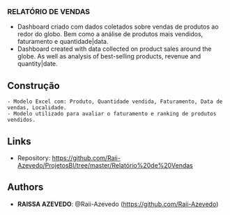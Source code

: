  ![]()

### RELATÓRIO DE VENDAS
  - Dashboard criado com dados coletados sobre vendas de produtos ao redor do globo. Bem como a análise de produtos mais vendidos, faturamento e quantidade|data.
  - Dashboard created with data collected on product sales around the globe. As well as analysis of best-selling products, revenue and quantity|date.

## Construção
    - Modelo Excel com: Produto, Quantidade vendida, Faturamento, Data de vendas, Localidade.
    - Modelo utilizado para avaliar o faturamento e ranking de produtos vendidos.
  
  
## Links
 
  - Repository: https://github.com/Raii-Azevedo/ProjetosBI/tree/master/Relatório%20de%20Vendas
 
 
## Authors
 
* **RAISSA AZEVEDO**: @Raii-Azevedo (https://github.com/Raii-Azevedo)
